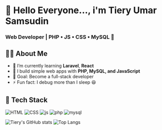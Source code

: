 # 👋 Hello Everyone..., i'm Tiery Umar Samsudin
### Web Developer | PHP • JS • CSS • MySQL 🚀

## 👨‍💻 About Me
- 🌱 I’m currently learning **Laravel**, **React**
- 💼 I build simple web apps with **PHP, MySQL, and JavaScript**
- 🎯 Goal: Become a full-stack developer
- ⚡ Fun fact: I debug more than I sleep 😆

## 🧰 Tech Stack
![HTML](https://skillicons.dev/icons?i=html)
![CSS](https://skillicons.dev/icons?i=css)
![js](https://skillicons.dev/icons?i=js)
![php](https://skillicons.dev/icons?i=php)
![mysql](https://skillicons.dev/icons?i=mysql)

![Tiery's GitHub stats](https://github-readme-stats.vercel.app/api?username=TieryUmarSamsudin2209&show_icons=true&theme=radical)
![Top Langs](https://github-readme-stats.vercel.app/api/top-langs/?username=TieryUmarSamsudin2209&layout=compact&theme=radical)
